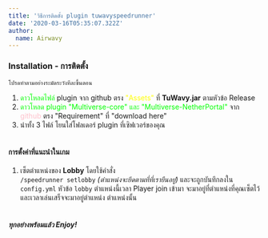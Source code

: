 ```yaml
---
title: 'วิธีการติดตั้ง plugin tuwavyspeedrunner'
date: '2020-03-16T05:35:07.322Z'
author:
  name: Airwavy
---
```


<a name="installation"></a>

### <i class="bi bi-clipboard-check"></i> Installation - การติดตั้ง

`โปรดทำตามอย่างระมัดระวังทีละขึ้นตอน`
1. <color style="color:lime">ดาวโหลดไฟล์</color> plugin จาก github ตรง <color style="color: yellow">"Assets"</color> ที่ **TuWavy.jar** ตามหัวข้อ Release
2. <color style="color:lime">ดาวโหลด plugin "Multiverse-core" และ "Multiverse-NetherPortal"</color> จาก <color style="color: pink" >github</color> ตรง "Requirement" ที่ "download here"
3. นำทั้ง 3 ไฟล์ โยนใส่โฟลเดอร์ plugin ที่เซิฟเวอร์ของคุณ
<br><br>

#### <i class="bi bi-sliders"></i> การตั้งค่าที่แนะนำในเกม
1. เซ็ตตำแหน่งของ **Lobby** โดยใช้คำสั่ง <br>`/speedrunner setlobby` *(ตำแหน่งจะยึดตามที่ที่เรายืนอยู่)* และจะถูกบันทึกลงใน
`config.yml` หัวข้อ `lobby` ตำแหน่งนี้เวลา Player join เข้ามา จะมาอยู่ที่ตำแหน่งที่คุณเซ็ตไว้ และเวลาเล่นเสร็จจะมาอยู่ตำแหน่ง ตำแหน่งนั้น
<br><br>

##### ทุกอย่างพร้อมแล้ว Enjoy!
